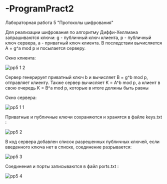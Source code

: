 # -ProgramPract2

Лабораторная работа 5 "Протоколы шифрования"


Для реализации шифрования по алгоритму Диффи-Хеллмана запрашиваются ключи: g - публичный ключ клиента, 
p - публичный ключ сервера, a - приватный ключ клиента. В последствии вычисляется A = g^a mod p и посылается серверу. 


Окно клиента:

![pp5 1 2](https://user-images.githubusercontent.com/91433112/144141533-8b07a95a-94a5-4253-a768-2299c5662855.png)


Сервер генерирует приватный ключ b и вычисляет B = g^b mod p, отправляет клиенту. Также сервер вычисляет 
K = A^b mod p, а клиент в свою очередь K = B^a mod p, которые в итоге должны быть равны

Окно сервера:

![pp5 1 1](https://user-images.githubusercontent.com/91433112/144141535-b4de1bd3-f322-4c4c-b7db-549426b48f5c.png)
   

Приватные и публичные ключи сохраняются и хранятся в файле keys.txt :

![pp5 2](https://user-images.githubusercontent.com/91433112/144141513-aecfba24-7f00-47d0-9fd3-f071d256ee91.png)

В код сервера добавлен список разрешенных публичных ключей, если введенного ключа  нет в списке, соединение разрывается:

![pp5 3](https://user-images.githubusercontent.com/91433112/144141511-fce90316-c49c-4aa9-a8ab-1350b0b3008a.png)

Соединения и порты записываются в файл ports.txt :


![pp5 4](https://user-images.githubusercontent.com/91433112/144141507-c0e1969e-0b1d-42e4-80e9-b4dfd861c8b9.png)
